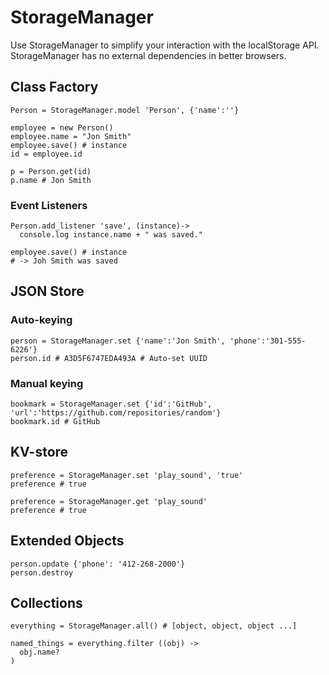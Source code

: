 # StorageManager
Use StorageManager to simplify your interaction with the localStorage API. StorageManager has no external dependencies in better browsers.

## Class Factory

    Person = StorageManager.model 'Person', {'name':''}
    
    employee = new Person()
    employee.name = "Jon Smith"
    employee.save() # instance
    id = employee.id
    
    p = Person.get(id)
    p.name # Jon Smith
    
### Event Listeners

    Person.add_listener 'save', (instance)->
      console.log instance.name + " was saved."

    employee.save() # instance
    # -> Joh Smith was saved
      

## JSON Store
### Auto-keying

    person = StorageManager.set {'name':'Jon Smith', 'phone':'301-555-6226'}
    person.id # A3D5F6747EDA493A # Auto-set UUID

### Manual keying

    bookmark = StorageManager.set {'id':'GitHub', 'url':'https://github.com/repositories/random'}
    bookmark.id # GitHub

## KV-store

    preference = StorageManager.set 'play_sound', 'true'
    preference # true

    preference = StorageManager.get 'play_sound'
    preference # true

## Extended Objects
  
    person.update {'phone': '412-268-2000'}
    person.destroy

## Collections
    
    everything = StorageManager.all() # [object, object, object ...]

    named_things = everything.filter ((obj) ->
      obj.name?
    )
    

